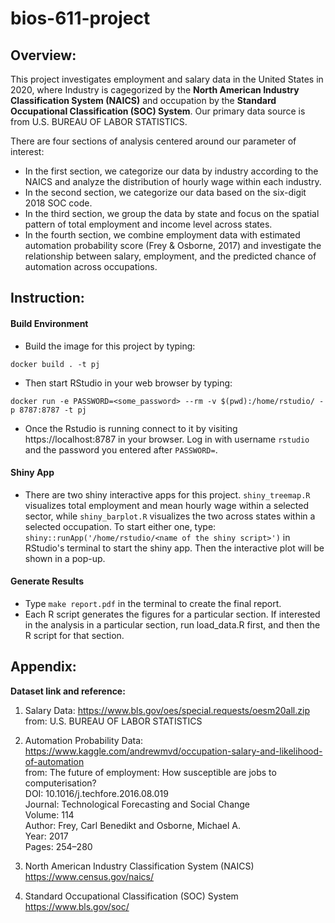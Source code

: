 # bios-611-project

## Overview:
This project investigates employment and salary data in the United States in 2020, where Industry is cagegorized by the **North American Industry Classification System (NAICS)** and occupation by the **Standard Occupational Classification (SOC) System**. Our primary data source is from U.S. BUREAU OF LABOR STATISTICS.

There are four sections of analysis centered around our parameter of interest:
 - In the first section, we categorize our data by industry according to the NAICS and analyze the distribution of hourly wage within each industry. 
 - In the second section, we categorize our data based on the six-digit 2018 SOC code. 
 - In the third section, we group the data by state and focus on the spatial pattern of total employment and income level across states. 
 - In the fourth section, we combine employment data with estimated automation probability score (Frey & Osborne, 2017) and investigate the relationship between salary, employment, and the predicted chance of automation across occupations.

## Instruction:
#### Build Environment
 - Build the image for this project by typing: 
```
docker build . -t pj
```
 - Then start RStudio in your web browser by typing:
```
docker run -e PASSWORD=<some_password> --rm -v $(pwd):/home/rstudio/ -p 8787:8787 -t pj
```
 - Once the Rstudio is running connect to it by visiting
https://localhost:8787 in your browser. Log in with username `rstudio` and the password you entered after `PASSWORD=`.

#### Shiny App
 - There are two shiny interactive apps for this project. `shiny_treemap.R` visualizes total employment and mean hourly wage within a selected sector, while `shiny_barplot.R` visualizes the two across states within a selected occupation. To start either one, type:
`shiny::runApp('/home/rstudio/<name of the shiny script>')` in RStudio's terminal to start the shiny app. Then the interactive plot will be shown in a pop-up.
 
#### Generate Results
 - Type `make report.pdf` in the terminal to create the final report.
 - Each R script generates the figures for a particular section. If interested in the analysis in a particular section, run load_data.R first, and then the R script for that section.

## Appendix:
**Dataset link and reference:**

1. Salary Data:
https://www.bls.gov/oes/special.requests/oesm20all.zip  
from: U.S. BUREAU OF LABOR STATISTICS

2. Automation Probability Data:
https://www.kaggle.com/andrewmvd/occupation-salary-and-likelihood-of-automation  
from: The future of employment: How susceptible are jobs to computerisation?  
DOI: 10.1016/j.techfore.2016.08.019  
Journal: Technological Forecasting and Social Change  
Volume: 114  
Author: Frey, Carl Benedikt and Osborne, Michael A.  
Year: 2017  
Pages: 254–280  

3. North American Industry Classification System (NAICS)  
https://www.census.gov/naics/

4. Standard Occupational Classification (SOC) System  
https://www.bls.gov/soc/
